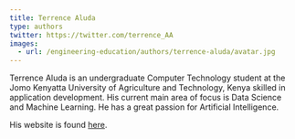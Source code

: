 ```yaml
---
title: Terrence Aluda
type: authors
twitter: https://twitter.com/terrence_AA
images:
  - url: /engineering-education/authors/terrence-aluda/avatar.jpg 
---
```

Terrence Aluda is an undergraduate Computer Technology student at the Jomo Kenyatta University of Agriculture and Technology, Kenya skilled in application development. His current main area of focus is Data Science and Machine Learning.
He has a great passion for Artificial Intelligence.

His website is found [here](https://www.terrence-aluda.com/).